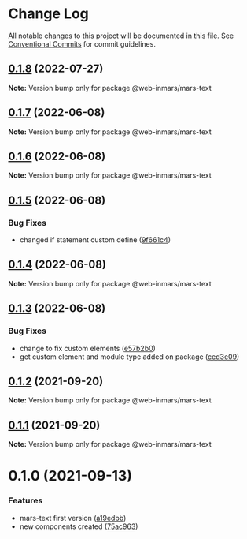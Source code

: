 # Change Log

All notable changes to this project will be documented in this file.
See [Conventional Commits](https://conventionalcommits.org) for commit guidelines.

## [0.1.8](https://github.com/MarsGotta/web-inmars/compare/@web-inmars/mars-text@0.1.7...@web-inmars/mars-text@0.1.8) (2022-07-27)

**Note:** Version bump only for package @web-inmars/mars-text





## [0.1.7](https://github.com/MarsGotta/web-inmars/compare/@web-inmars/mars-text@0.1.6...@web-inmars/mars-text@0.1.7) (2022-06-08)

**Note:** Version bump only for package @web-inmars/mars-text





## [0.1.6](https://github.com/MarsGotta/web-inmars/compare/@web-inmars/mars-text@0.1.5...@web-inmars/mars-text@0.1.6) (2022-06-08)

**Note:** Version bump only for package @web-inmars/mars-text





## [0.1.5](https://github.com/MarsGotta/web-inmars/compare/@web-inmars/mars-text@0.1.4...@web-inmars/mars-text@0.1.5) (2022-06-08)


### Bug Fixes

* changed if statement custom define ([9f661c4](https://github.com/MarsGotta/web-inmars/commit/9f661c4fca934e04140207f2335664a530cd5d43))





## [0.1.4](https://github.com/MarsGotta/web-inmars/compare/@web-inmars/mars-text@0.1.3...@web-inmars/mars-text@0.1.4) (2022-06-08)

**Note:** Version bump only for package @web-inmars/mars-text





## [0.1.3](https://github.com/MarsGotta/web-inmars/compare/@web-inmars/mars-text@0.1.2...@web-inmars/mars-text@0.1.3) (2022-06-08)


### Bug Fixes

* change to fix custom elements ([e57b2b0](https://github.com/MarsGotta/web-inmars/commit/e57b2b07b16b130e198123a318289491646c397c))
* get custom element and module type added on package ([ced3e09](https://github.com/MarsGotta/web-inmars/commit/ced3e095f33185232fcf7b02415cb1479316cd2a))





## [0.1.2](https://github.com/MarsGotta/web-inmars/compare/@web-inmars/mars-text@0.1.1...@web-inmars/mars-text@0.1.2) (2021-09-20)

**Note:** Version bump only for package @web-inmars/mars-text





## [0.1.1](https://github.com/MarsGotta/web-inmars/compare/@web-inmars/mars-text@0.1.0...@web-inmars/mars-text@0.1.1) (2021-09-20)

**Note:** Version bump only for package @web-inmars/mars-text





# 0.1.0 (2021-09-13)


### Features

* mars-text first version ([a19edbb](https://github.com/MarsGotta/web-inmars/commit/a19edbb78bd4746a5cb41ec8203e345d9f07e1e6))
* new components created ([75ac963](https://github.com/MarsGotta/web-inmars/commit/75ac963fcca337db675f213009ce49251e540667))
